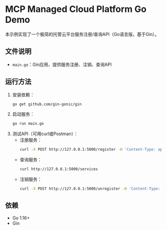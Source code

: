 # MCP Managed Cloud Platform Go Demo

本示例实现了一个极简的托管云平台服务注册/查询API（Go语言版，基于Gin）。

## 文件说明
- `main.go`：Gin应用，提供服务注册、注销、查询API

## 运行方法

1. 安装依赖：
   ```bash
   go get github.com/gin-gonic/gin
   ```
2. 启动服务：
   ```bash
   go run main.go
   ```
3. 测试API（可用curl或Postman）：
   - 注册服务：
     ```bash
     curl -X POST http://127.0.0.1:5000/register -H 'Content-Type: application/json' -d '{"name": "svc1", "address": "10.0.0.1:8080"}'
     ```
   - 查询服务：
     ```bash
     curl http://127.0.0.1:5000/services
     ```
   - 注销服务：
     ```bash
     curl -X POST http://127.0.0.1:5000/unregister -H 'Content-Type: application/json' -d '{"name": "svc1"}'
     ```

## 依赖
- Go 1.16+
- Gin 